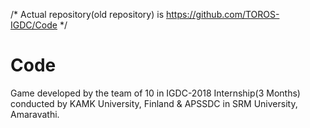 /* Actual repository(old repository) is https://github.com/TOROS-IGDC/Code */

# Code
Game developed by the team of 10 in IGDC-2018 Internship(3 Months) conducted by KAMK University, Finland & APSSDC in SRM University, Amaravathi.
